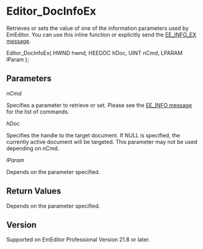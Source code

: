 # Editor\_DocInfoEx

Retrieves or sets the value of one of the information parameters used by
EmEditor. You can use this inline function or explicitly send the
[EE\_INFO\_EX message](../message/ee_info_ex).

Editor\_DocInfoEx( HWND hwnd, HEEDOC hDoc, UINT nCmd, LPARAM lParam );

## Parameters

_nCmd_

Specifies a parameter to retrieve or set. Please see the
[EE\_INFO message](../message/ee_info) for the list of commands.

_hDoc_

Specifies the handle to the target document. If NULL is specified, the currently active document will be targeted. This parameter may not be used depending on nCmd.

_lParam_

Depends on the parameter specified.

## Return Values

Depends on the parameter specified.

## Version

Supported on EmEditor Professional Version 21.8 or later.
